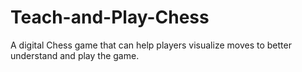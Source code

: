 # Teach-and-Play-Chess
A digital Chess game that can help players visualize moves to better understand and play the game.
